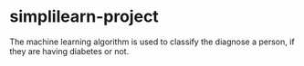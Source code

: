 # simplilearn-project
The machine learning algorithm is used to classify the diagnose a person, if they are having diabetes or not.
